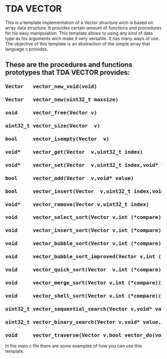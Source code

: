 <h1>TDA VECTOR</h1>
<div>
  This is a template implementation of a Vector structure wich is based on array data structure. It provides certain amount 
  of functions and procedures for his easy manipulation. This template allows to using any kind of data type as his 
  arguments wich make it very versatile. It has many ways of use. The objective of this template is an abstraction of the
  simple array that language c provides.
</div>

<div>
  <h2>These are the procedures and functions prototypes that TDA VECTOR provides:</h2>
</div>

<div>
  <h3><pre>Vector   vector_new_void(void) </pre> </h3>

  <h3><pre>Vector   vector_new(uint32_t maxsize) </pre> </h3>

  <h3><pre>void     vector_free(Vector v) </pre> </h3>

  <h3><pre>uint32_t vector_size(Vector  v)</pre> </h3>

  <h3><pre>bool     vector_isempty(Vector  v)</pre> </h3>

  <h3><pre>void*    vector_get(Vector  v,uint32_t index)</pre> </h3>

  <h3><pre>void*    vector_set(Vector  v,uint32_t index,void* value)</pre> </h3>

  <h3><pre>bool     vector_add(Vector  v,void* value)</pre> </h3>

  <h3><pre>bool     vector_insert(Vector  v,uint32_t index,void* value)</pre> </h3>

  <h3><pre>void*    vector_remove(Vector v,uint32_t index)</pre></h3>

  <h3><pre>void     vector_select_sort(Vector v,int (*compare)(void*,void*))</pre></h3>

  <h3><pre>void     vector_insert_sort(Vector v,int (*compare)(void*,void*))</pre></h3>

  <h3><pre>void     vector_bubble_sort(Vector v,int (*compare)(void*,void*))</pre></h3>

  <h3><pre>void     vector_bubble_sort_improved(Vector v,int (*compare)(void*,void*))</pre></h3>

  <h3><pre>void     vector_quick_sort(Vector  v,int (*compare)(void*,void*))</pre></h3>

  <h3><pre>void     vector_merge_sort(Vector v,int (*compare)(void*,void*))</pre></h3>

  <h3><pre>void     vector_shell_sort(Vector v,int (*compare)(void*,void*))</pre></h3>

  <h3><pre>uint32_t vector_sequential_search(Vector v,void* value,int (*compare)(void*,void*))</pre></h3>

  <h3><pre>uint32_t vector_binary_search(Vector v,void* value,int (*compare)(void*,void*))</pre></h3>

  <h3><pre>void     vector_traverse(Vector v,bool vector_do(void*,void*,uint32_t),void* context)</pre></h3>
 </div>

<div>
  <p>In the main.c file there are some examples of how you can use this template.</p>
</div>


